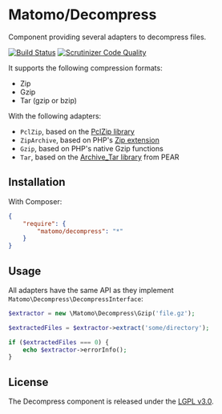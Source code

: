 # Matomo/Decompress

Component providing several adapters to decompress files.

[![Build Status](https://travis-ci.org/matomo-org/component-decompress.svg?branch=master)](https://travis-ci.org/matomo-org/component-decompress)
[![Scrutinizer Code Quality](https://scrutinizer-ci.com/g/matomo-org/component-decompress/badges/quality-score.png?b=master)](https://scrutinizer-ci.com/g/matomo-org/component-decompress/?branch=master)

It supports the following compression formats:

- Zip
- Gzip
- Tar (gzip or bzip)

With the following adapters:

- `PclZip`, based on the [PclZip library](http://www.phpconcept.net/pclzip/)
- `ZipArchive`, based on PHP's [Zip extension](http://fr.php.net/manual/en/book.zip.php)
- `Gzip`, based on PHP's native Gzip functions
- `Tar`, based on the [Archive_Tar library](https://github.com/pear/Archive_Tar) from PEAR

## Installation

With Composer:

```json
{
    "require": {
        "matomo/decompress": "*"
    }
}
```

## Usage

All adapters have the same API as they implement `Matomo\Decompress\DecompressInterface`:

```php
$extractor = new \Matomo\Decompress\Gzip('file.gz');

$extractedFiles = $extractor->extract('some/directory');

if ($extractedFiles === 0) {
    echo $extractor->errorInfo();
}
```

## License

The Decompress component is released under the [LGPL v3.0](http://choosealicense.com/licenses/lgpl-3.0/).
